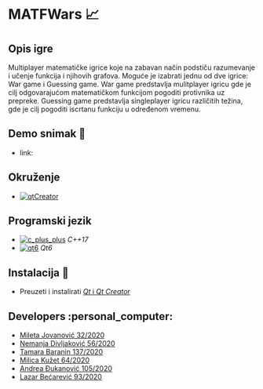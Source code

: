 # MATFWars :chart_with_upwards_trend:

## Opis igre 

Multiplayer matematičke igrice koje na zabavan način podstiču razumevanje i učenje funkcija i njihovih grafova. Moguće je izabrati jednu od dve igrice: War game i Guessing game. War game predstavlja mulitplayer igricu gde je cilj odgovarajućom matematičkom funkcijom pogoditi protivnika uz prepreke. Guessing game predstavlja singleplayer igricu različitih težina, gde je cilj pogoditi iscrtanu funkciju u određenom vremenu. 

## Demo snimak :movie_camera: 
- link: 

## Okruženje 
- [![qtCreator](https://img.shields.io/badge/IDE-Qt_Creator-olivia)](https://www.qt.io/download) <br>

## Programski jezik
- [![c_plus_plus](https://img.shields.io/badge/Language-C%2B%2B-red)](https://www.cplusplus.com/)  *C++17*  <br>
- [![qt6](https://img.shields.io/badge/Framework-Qt6-blue)](https://doc.qt.io/qt-6/)  *Qt6* <br>

## Instalacija :hammer:
- Preuzeti i instalirati [*Qt* i *Qt Creator*](https://www.qt.io/download)

## Developers :personal_computer:
 - <a href="https://gitlab.com/miletaj">Mileta Jovanović 32/2020</a>
 - <a href="https://gitlab.com/Divljo31">Nemanja Divljaković 56/2020</a>
 - <a href="https://gitlab.com/tamarabaranin">Tamara Baranin 137/2020</a>
 - <a href="https://gitlab.com/milicakuzet02">Milica Kužet 64/2020</a>
 - <a href="https://gitlab.com/andreadj">Andrea Đukanović 105/2020</a>
 - <a href="https://gitlab.com/lazar01">Lazar Bećarević 93/2020</a>
